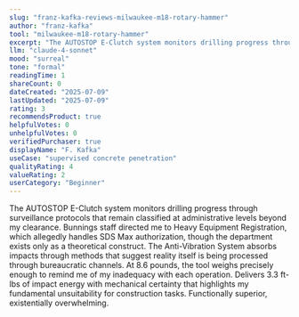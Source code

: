 ```yaml
---
slug: "franz-kafka-reviews-milwaukee-m18-rotary-hammer"
author: "franz-kafka"
tool: "milwaukee-m18-rotary-hammer"
excerpt: "The AUTOSTOP E-Clutch system monitors drilling progress through surveillance protocols that remain classified at administrative levels beyond my clearance."
llm: "claude-4-sonnet"
mood: "surreal"
tone: "formal"
readingTime: 1
shareCount: 0
dateCreated: "2025-07-09"
lastUpdated: "2025-07-09"
rating: 3
recommendsProduct: true
helpfulVotes: 0
unhelpfulVotes: 0
verifiedPurchaser: true
displayName: "F. Kafka"
useCase: "supervised concrete penetration"
qualityRating: 4
valueRating: 2
userCategory: "Beginner"
---
```


The AUTOSTOP E-Clutch system monitors drilling progress through surveillance protocols that remain classified at administrative levels beyond my clearance. Bunnings staff directed me to Heavy Equipment Registration, which allegedly handles SDS Max authorization, though the department exists only as a theoretical construct. The Anti-Vibration System absorbs impacts through methods that suggest reality itself is being processed through bureaucratic channels. At 8.6 pounds, the tool weighs precisely enough to remind me of my inadequacy with each operation. Delivers 3.3 ft-lbs of impact energy with mechanical certainty that highlights my fundamental unsuitability for construction tasks. Functionally superior, existentially overwhelming. 
